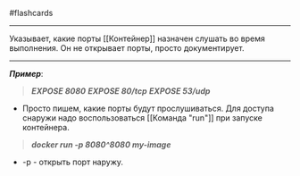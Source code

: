 #flashcards 
***
Указывает, какие порты [[Контейнер]] назначен слушать во время выполнения. Он не открывает порты, просто документирует.
***
***Пример***:
>***EXPOSE 8080***
>***EXPOSE 80/tcp***
>***EXPOSE 53/udp***
- Просто пишем, какие порты будут прослушиваться.
Для доступа снаружи надо воспользоваться [[Команда "run"]] при запуске контейнера.
>***docker run -p 8080^8080 my-image***
- -p - открыть порт наружу.